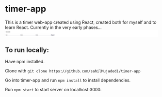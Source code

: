 # timer-app

This is a timer web-app created using React, created both for myself and to learn React.
Currently in the very early phases...
![Screenshot of timer-app](public/README.png "timer-app")

## To run locally:
Have npm installed.

Clone with 
  ```git clone https://github.com/sahilMujadedi/timer-app```

Go into timer-app and run
  ```npm install```
to install dependencies.

Run
  ```npm start```
to start server on localhost:3000.
  
